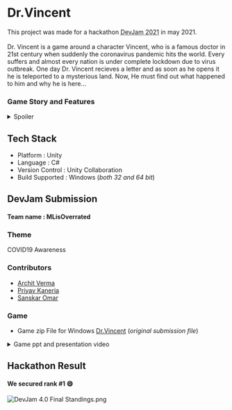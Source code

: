 # Dr.Vincent
This project was made for a hackathon <abbr title="A Hackathon by MNNIT Coding Club">DevJam 2021</abbr> in may 2021.
<br><br>
Dr. Vincent is a game around a character Vincent, who is a famous doctor in 21st century when suddenly the coronavirus pandemic hits the world. Every suffers and almost every nation is under complete lockdown due to virus outbreak. One day Dr. Vincent recieves a letter and as soon as he opens it he is teleported to a mysterious land. Now, He must find out what happened to him and why he is here...

### Game Story and Features
<details>
  <summary>Spoiler</summary>
  <p>As he opens his eyes, he is in a new world. He arrives at a hospital and see some people nearby. He must talk to people to start his adventureous journey. He is told that there are books hidden in this land that he must read to find out the mystry.
  <details>
    <summary>More Spoilers</summary>
    <p>
  He finds out that this is a dangerous world under attack by corona but here corona is not small but it's actually huge. He later finds out that this is infact coronavirus realm and "someone" has sent him here to fight these mosters and defeat the Boss coronavirus.
    <h4>Theme : Coronavirus</h4>
    This game is bases on theme coronavirus pandemic and aims to educate people about social distancing norms by a fun gameplay. Some of the features are :
    <ul>
      <li>As there was a time during second wave, when unfortunately the beds in hospital were not avaliable due to large number of covid positive cases, then only person, who were in very critical position were able to get a get for treatment. The also has hostpitals, which will fully hear the player only if their health is below a certain level.(about 20% of max-health)</li>
      <li>The resources in game are not constantly respawning but are actually limited as were resources in pandemic in real world.</li>
      <li>There is a lot more, play and find out.</li>
    </ul>
    <h4>Boss-Fight</h4>
    He must fight 5 coronavirus bosses to obtain 5 elements necessary to make the vaccine, which he can used in fight against Boss coronavirus.
    <h4>Quests</h4>
    There are quests at each of the 5 levels necessary to complete before fighiting level Boss.
    <h4>Health, Defence, Mana System</h4>
    The game also has mechanics to include health system, mana system and defence system which are balaced by making use of appropriate formulas.
    <h4>Easter Eggs</h4>
    <details><summary>This spoils a lot. Open at your own risk.</summary><p>
      <ul>
        <li>One of the collectable items in game is <STRONG>Apple</STRONG>, and since main character is a Doctor, so consuming apple actually hurts the doctor XD.</li>
        <li>Although Apple also increases the max health, so it's a good trade i guess :P</li>
        <li>Everytime Player heals fully from hospital, he loses some defence point, as he should. It is representing that we are actually a bit vulnurable after a such a huge recovery from hospital.</li>
        <li>Since the main character is a Doctor, so he gains a little bit defence everytime he visits the hospital.
        <li>Don't worry about anyone exploiting above hidden feature, we have taken care of that in maths. Of cource, if you decide to mess with the code then it's a different story :P</li>
        <li>No more spoilers, play and find out XD</li>
      </ul>
      </p>
  </details>
    </p>
  </details
    </p>
</details>

## Tech Stack
- Platform : Unity
- Language : C#
- Version Control : Unity Collaboration
- Build Supported : Windows (_both 32 and 64 bit_)


## DevJam Submission
#### Team name : MLisOverrated
### Theme
COVID19 Awareness
### Contributors
- [Archit Verma](https://github.com/arver24/)
- [Priyav Kaneria](https://github.com/PriyavKaneria)
- [Sanskar Omar](https://github.com/sanskaromar)

### Game
- Game zip File for Windows [Dr.Vincent](https://drive.google.com/file/d/1ETJO6xv2hD2U9zEzQB41EpoipDyzi5MZ/view?usp=sharing) (_original submission file_)

<details>
  <summary>Game ppt and presentation video</summary>
  <a href="https://drive.google.com/drive/folders/1iNGTm3nG27Uxrb7rqtemqy9ZqMfwprlI?usp=sharing" >here</a>
 </details>
 
 ## Hackathon Result
 #### We secured rank #1 😄
 ![DevJam 4.0 Final Standings.png]()


